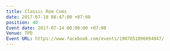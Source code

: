 ```yaml
---
title: Classic Rom Coms
date: 2017-07-10 08:47:00 +07:00
position: 40
Event date: 2017-07-14 00:00:00 +07:00
Venue: TPD
Event URL: https://www.facebook.com/events/1907851896094847/
---
```


